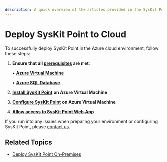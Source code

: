 ```yaml
---
description: A quick overview of the articles provided in the SysKit Point Cloud deployment section.
---
```


# Deploy SysKit Point to Cloud

To successfully deploy SysKit Point in the Azure cloud environment, follow these steps:

1. **Ensure that all [prerequisites](prerequisites/README.md) are met**:   

     • **[Azure Virtual Machine](prerequisites/create-azure-vm.md)**  

     • **[Azure SQL Database](prerequisites/create-azure-sql-database.md)**   

2. [**Install SysKit Point**](install-syskit-point-on-azure-vm.md) **on Azure Virtual Machine**   
3. [**Configure SysKit Point**](configure-syskit-point-on-azure-vm.md) **on Azure Virtual Machine**   
4. [**Allow access to SysKit Point Web-App**](allow-access-to-syskit-point-web-app.md)

If you run into any issues when preparing your environment or configuring SysKit Point, please [contact us](https://www.syskit.com/contact-us/).

## Related Topics

* [Deploy SysKit Point On-Premises](../deploy-syskit-point-on-premises/)

